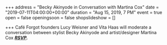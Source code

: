 +++
address = "Becky Akinyode in Conversation with Martina Cox"
date = "2019-07-11T04:00:00+00:00"
duration = "Aug 15, 2019, 7 PM"
event = true
open = false
openingsoon = false
shopslideshow = []

+++
Café Forgot founders Lucy Weisner and Vita Haas will moderate a conversation between stylist Becky Akinyode and artist/designer Martina Cox [**_RSVP_**](https://www.eventbrite.com/e/becky-akinyode-in-conversation-with-martina-cox-tickets-68190530713 "rsvp")**_._**